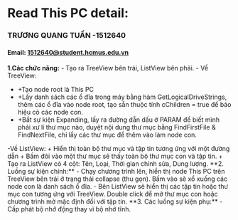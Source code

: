 ﻿# Read This PC detail:
### TRƯƠNG QUANG TUẤN -1512640
#### Email: 1512640@student.hcmus.edu.vn
**1.Các chức năng:**
       - Tạo ra TreeView bên trái, ListView bên phải. 
       - Về TreeView: 
            <ul>
<li>+Tạo node root là This PC</li>	
           <li> +Lấy danh sách các ổ đĩa trong máy bằng hàm GetLogicalDriveStrings, thêm các ổ đĩa vào node root, tạo sẵn thuộc tính cChildren = true để báo hiệu có các node con. </li>
            <li>+Bắt sự kiện Expanding, lấy ra đường dẫn dấu ở PARAM để biết mình phải xư lí thư mục nào, duyệt nội dung thư mục bằng FindFirstFile & FindNextFile, chỉ lấy các thư mục để thêm vào làm node con.</li>
</ul>
         -Về ListView:
            + Hiển thị toàn bộ thư mục và tập tin tương ứng với một đường dẫn
            + Bấm đôi vào một thư mục sẽ thấy toàn bộ thư mục con và tập tin.
            + Tạo ra ListView có 4 cột: Tên, Loại, Thời gian chỉnh sửa, Dung lượng. 
**2. Luồng sự kiện chính:**
           - Chạy chương trình lên, hiển thị node This PC trên TreeView bên trái ở trạng thái collapse (thu gọn). Bấm vào sẽ xổ xuống các node con là danh sách ổ đĩa.
           - Bên ListView sẽ hiển thị các tập tin hoặc thư mục con tương ứng với TreeView. Double click để mở thư mục con hoặc chương trình mở mặc định đối với tập tin.
**3. Các luồng sự kiện phụ:**
            - Cấp phát bộ nhớ động thay vì bộ nhớ tĩnh.

